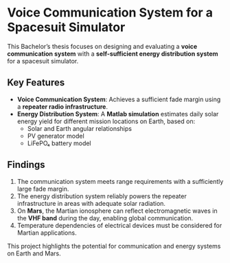 # Voice Communication System for a Spacesuit Simulator

This Bachelor’s thesis focuses on designing and evaluating a **voice communication system** with a **self-sufficient energy distribution system** for a spacesuit simulator.

## Key Features
- **Voice Communication System**: Achieves a sufficient fade margin using a **repeater radio infrastructure**.
- **Energy Distribution System**: A **Matlab simulation** estimates daily solar energy yield for different mission locations on Earth, based on:
  - Solar and Earth angular relationships
  - PV generator model
  - LiFePO₄ battery model

## Findings
1. The communication system meets range requirements with a sufficiently large fade margin.
2. The energy distribution system reliably powers the repeater infrastructure in areas with adequate solar radiation.
3. On **Mars**, the Martian ionosphere can reflect electromagnetic waves in the **VHF band** during the day, enabling global communication.
4. Temperature dependencies of electrical devices must be considered for Martian applications.

This project highlights the potential for communication and energy systems on Earth and Mars.